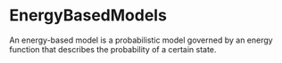# EnergyBasedModels
An energy-based model is a probabilistic model governed by an energy function that describes the probability of a certain state. 
